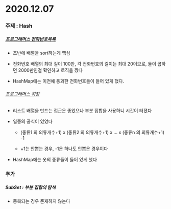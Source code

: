 # 2020.12.07

### 주제 : Hash

##### [프로그래머스 전화번호목록](https://programmers.co.kr/learn/courses/30/lessons/42577)

- 초반에 배열을 sort하는게 핵심
- 전화번호 배열의 최대 길이 100만, 각 전화번호의 길이는 최대 20이므로, 둘이 곱하면 2000만인걸 확인하고 로직을 짰다

- HashMap에는 이전에 통과한 전화번호들이 들어 있게 했다.

   

###### [프로그래머스 위장](https://programmers.co.kr/learn/courses/30/lessons/42578)

- 리스트 배열을 만드는 접근은 좋았으나 부분 집합을 사용하니 시간이 터졌다

- 일종의 공식이 있었다 

  - (종류1 의 의류개수+1) x (종류2 의 의류개수+1) x ... x (종류n 의 의류개수+1) -1    

  - +1는 안뽑는 경우, -1은 하나도 안뽑은 경우이다

- HashMap에는 옷의 종류들이 들어 있게 했다



### 추가

##### SubSet : 부분 집합의 탐색

- 중복되는 경우 존재하지 않는다